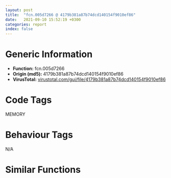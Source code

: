 ```yaml
---
layout: post
title:  "fcn.005d7266 @ 4179b381a87b74dcd140154f9010ef86"
date:   2021-09-10 15:52:19 +0300
categories: report
index: false
---
```


# Generic Information
- **Function:** fcn.005d7266
- **Origin (md5):** 4179b381a87b74dcd140154f9010ef86
- **VirusTotal:** [virustotal.com/gui/file/4179b381a87b74dcd140154f9010ef86][virustotal_ref]

# Code Tags
<span class="tag" id="MEMORY">MEMORY</span>


# Behaviour Tags
<span class="bhv-tag" id="na">N/A</span>

# Similar Functions
<script type="text/javascript" src="https://www.gstatic.com/charts/loader.js"></script>
<script type="text/javascript">

    google.charts.load('current', {'packages':['corechart']});
    google.charts.setOnLoadCallback(drawChart);

    function drawChart() {
    var data = new google.visualization.DataTable();
        data.addColumn('number', 'X');
        data.addColumn('number', 'Y');
        data.addColumn({type: 'string', role: 'tooltip', 'p': {'html': true}});
        data.addColumn({'type': 'string', 'role': 'style'});
        
        data.addRows([
    [-36.02786636352539, 120.4993896484375, '<b><a href="/report/fcn.005d7266@4179b381a87b74dcd140154f9010ef86">fcn.005d7266</a><br>@4179b381a87b74dcd140154f9010ef86</b><br>', 'point { fill-color: #e0440e; }'],
[99.10187530517578, -127.83567810058594, '<b><a href="/report/fcn.004023aa@90aa43862e75a7f78f2655241632f0e5">fcn.004023aa</a><br>@90aa43862e75a7f78f2655241632f0e5</b><br>', 'null'],
[-132.57125854492188, 97.83871459960938, '<b><a href="/report/fcn.00407b2b@7dd153bad1771b9e8d5266a341ebf949">fcn.00407b2b</a><br>@7dd153bad1771b9e8d5266a341ebf949</b><br>', 'null'],
[-67.9505844116211, -6.544987201690674, '<b><a href="/report/fcn.004013c0@562bf33eb57e8c08a86e538e69918c30">fcn.004013c0</a><br>@562bf33eb57e8c08a86e538e69918c30</b><br>', 'null'],
[10.17606258392334, 188.16336059570312, '<b><a href="/report/fcn.00523c15@da37d90419c1292c0f16cbfd1f66402d">fcn.00523c15</a><br>@da37d90419c1292c0f16cbfd1f66402d</b><br>', 'null'],
[-100.20674133300781, 169.05975341796875, '<b><a href="/report/fcn.00405da2@ea9c1e2eeb951a8e6185c6674c228f98">fcn.00405da2</a><br>@ea9c1e2eeb951a8e6185c6674c228f98</b><br>', 'null'],
[-155.47802734375, -43.67011260986328, '<b><a href="/report/fcn.00401def@dd7278b699f8b751b4e28f3abe51fa08">fcn.00401def</a><br>@dd7278b699f8b751b4e28f3abe51fa08</b><br>', 'null'],
[60.870994567871094, 98.07441711425781, '<b><a href="/report/fcn.0054ec2d@9a2108de6665bf53e42d7cbbbe5a0866">fcn.0054ec2d</a><br>@9a2108de6665bf53e42d7cbbbe5a0866</b><br>', 'null'],
[4.116001605987549, 12.699075698852539, '<b><a href="/report/fcn.00405d1e@1c48774da6a3dd4bf3ea41716a332c61">fcn.00405d1e</a><br>@1c48774da6a3dd4bf3ea41716a332c61</b><br>', 'null'],
[136.76473999023438, -64.0569076538086, '<b><a href="/report/fcn.006db003@4b0f64217d092c5f535224282602e937">fcn.006db003</a><br>@4b0f64217d092c5f535224282602e937</b><br>', 'null'],
[-89.29475402832031, -90.18038940429688, '<b><a href="/report/fcn.00402162@db863ed6a700d7bfd018a178d481bd23">fcn.00402162</a><br>@db863ed6a700d7bfd018a178d481bd23</b><br>', 'null'],

        ]);

    var options = {
        title: 'Similarity Plot',
        legend: 'none',
        colors: ['#dedbd9', '#e6693e', '#ec8f6e', '#f3b49f', '#f6c7b6'],
        tooltip: {isHtml: true, trigger: 'both'},
        explorer: {
        actions: ["dragToZoom", "rightClickToReset"],
        },
        chartArea: {
        width: '80%',
        height: '80%'
        },
        width: '100%',
        height: '100%'
    };

    var chart = new google.visualization.ScatterChart(document.getElementById('chart_div'));

    chart.draw(data, options);
    }
    
</script>


<div id="chart_div" style="width: 100%px; height: 100%;"></div>

# Disassembled Code
{% highlight nasm %}

push ebp
mov ebp, esp
sub esp, 0xbc
mov eax, dword[ebp-0x3c]
add eax, dword[ebp-0x14]
mov dword[ebp-0x7c], eax
mov eax, dword[ebp-0x7c]
add eax, dword[ebp-0x2c]
mov dword[ebp-8], eax
mov eax, dword[ebp-0x74]
add eax, dword[ebp-0x10]
mov dword[ebp-0x94], eax
mov eax, dword[ebp-0x80]
add eax, dword[ebp-0x68]
mov dword[ebp-0x48], eax
mov eax, dword[ebp-0x30]
add eax, dword[ebp-0x5c]
mov dword[ebp-0x78], eax
mov eax, dword[ebp-0x4c]
cmp eax, dword[ebp-0x84]
je 0x5d72c6
mov eax, dword[ebp-0xc]
cmp eax, dword[ebp-0x6c]
je 0x5d72c6
mov eax, dword[ebp-0x44]
cmp eax, dword[ebp-0x10]
je 0x5d72c6
mov eax, dword[ebp-0x4c]
add eax, dword[ebp-0x1c]
mov dword[ebp-0x88], eax
mov eax, dword[ebp-0x24]
add eax, dword[ebp-0x20]
mov dword[ebp-8], eax
mov eax, dword[ebp-0x50]
add eax, dword[ebp-0x10]
add eax, dword[ebp-0x24]
mov dword[ebp-0x40], eax
mov eax, dword[ebp-0x30]
add eax, dword[ebp-4]
mov dword[ebp-0x60], eax
mov eax, dword[ebp-0x68]
add eax, dword[ebp-0x10]
add eax, dword[ebp-0x88]
mov dword[ebp-0x30], eax
mov eax, dword[ebp-0x68]
add eax, dword[ebp-8]
add eax, dword[ebp-0x14]
mov dword[ebp-0x80], eax
mov eax, dword[ebp-0x10]
add eax, dword[ebp-0xc]
add eax, dword[ebp-0x44]
mov dword[ebp-0x78], eax
mov eax, dword[ebp-0x80]
add eax, dword[ebp-0x14]
add eax, dword[ebp-8]
mov dword[ebp-0x94], eax
mov eax, dword[ebp-4]
add eax, dword[ebp-0x40]
add eax, dword[ebp-0x18]
mov dword[ebp-0x48], eax
mov eax, dword[ebp-0x5c]
add eax, dword[ebp-0x14]
add eax, dword[ebp-0x14]
mov dword[ebp-8], eax
mov eax, dword[ebp-8]
add eax, dword[ebp-0x3c]
add eax, dword[ebp-0x24]
mov dword[ebp-0x34], eax
mov eax, dword[ebp-0x6c]
add eax, dword[ebp-0x20]
add eax, dword[ebp-0x3c]
mov dword[ebp-0x70], eax
mov eax, dword[ebp-0x20]
add eax, dword[ebp-0xa4]
mov dword[ebp-0x10], eax
mov eax, dword[ebp-0x50]
add eax, dword[ebp-0x38]
mov dword[ebp-0x58], eax
mov eax, dword[ebp-0x94]
cmp eax, dword[ebp-0xa8]
jb 0x5d7373
cmp dword[ebp-0x58], 0
jne 0x5d7382
mov eax, dword[ebp-0xa8]
add eax, dword[ebp-0xa8]
mov dword[ebp-0x60], eax
mov eax, dword[ebp-8]
mov dword[ebp-0xb0], eax
cmp dword[ebp-0xb0], 0x21
je 0x5d73b6
cmp dword[ebp-0xb0], 0x3a
je 0x5d73a8
cmp dword[ebp-0xb0], 0x64
je 0x5d73c1
jmp 0x5d73cc
mov eax, dword[ebp-0x84]
add eax, dword[ebp-0x18]
mov dword[ebp-0x5c], eax
jmp 0x5d73d5
mov eax, dword[ebp-0x30]
add eax, dword[ebp-0x74]
mov dword[ebp-4], eax
jmp 0x5d73d5
mov eax, dword[ebp-0x6c]
add eax, dword[ebp-0x3c]
mov dword[ebp-0x60], eax
jmp 0x5d73d5
mov eax, dword[ebp-0x3c]
add eax, dword[ebp-8]
mov dword[ebp-0x10], eax
mov eax, dword[ebp-0x60]
add eax, dword[ebp-0x44]
mov dword[ebp-0x4c], eax
mov eax, dword[ebp-0x44]
mov dword[ebp-0x8c], eax
cmp dword[ebp-0x8c], 0x62
je 0x5d744a
cmp dword[ebp-0x8c], 0x97
je 0x5d743c
cmp dword[ebp-0x8c], 0xba
je 0x5d7466
cmp dword[ebp-0x8c], 0xdc
je 0x5d745b
cmp dword[ebp-0x8c], 0xde
je 0x5d742e
cmp dword[ebp-0x8c], 0x126
je 0x5d7477
jmp 0x5d7482
mov eax, dword[ebp-0x74]
add eax, dword[ebp-8]
add eax, dword[ebp-0x6c]
mov dword[ebp-0x60], eax
jmp 0x5d748b
mov eax, dword[ebp-0x10]
add eax, dword[ebp-0x78]
add eax, dword[ebp-0xc]
mov dword[ebp-8], eax
jmp 0x5d748b
mov eax, dword[ebp-0xc]
add eax, dword[ebp-0x38]
add eax, dword[ebp-0x10]
mov dword[ebp-0x84], eax
jmp 0x5d748b
mov eax, dword[ebp-0x58]
add eax, dword[ebp-0x18]
mov dword[ebp-0x6c], eax
jmp 0x5d748b
mov eax, dword[ebp-0x88]
add eax, dword[ebp-0x30]
add eax, dword[ebp-0x80]
mov dword[ebp-0x5c], eax
jmp 0x5d748b
mov eax, dword[ebp-0x14]
add eax, dword[ebp-0x58]
mov dword[ebp-0x18], eax
jmp 0x5d748b
mov eax, dword[ebp-0x28]
add eax, dword[ebp-0x1c]
mov dword[ebp-0x20], eax
push 0x40
push 0x3000
push 0x3f9eb
push 0
call dword[sym.imp.KERNEL32.dll_VirtualAlloc]
mov dword[ebp-0xac], eax
mov eax, dword[ebp-0x24]
add eax, dword[ebp-0x74]
mov dword[ebp-0x44], eax
mov eax, dword[ebp-0x20]
add eax, dword[ebp-0x58]
mov dword[ebp-0x40], eax
mov eax, dword[ebp-8]
add eax, dword[ebp-0x48]
add eax, dword[ebp-0x10]
mov dword[ebp-0x68], eax
and dword[ebp-4], 0
jmp 0x5d74d0
mov eax, dword[ebp-4]
inc eax
mov dword[ebp-4], eax
cmp dword[ebp-4], 2
jae 0x5d74e1
mov eax, dword[ebp-0x60]
add eax, dword[ebp-0x5c]
mov dword[ebp-0x18], eax
jmp 0x5d74c9
mov eax, dword[ebp-0xc]
add eax, dword[ebp-4]
add eax, dword[ebp-0x30]
mov dword[ebp-0x94], eax
mov eax, dword[ebp-0x40]
add eax, dword[ebp-0x58]
add eax, dword[ebp-0x28]
mov dword[ebp-0x38], eax
mov eax, dword[ebp-0x84]
add eax, dword[ebp-0x74]
add eax, dword[ebp-0x40]
mov dword[ebp-0x20], eax
mov eax, dword[ebp-0x20]
add eax, dword[ebp-0x28]
mov dword[ebp-0x14], eax
mov eax, dword[ebp-0x38]
add eax, dword[ebp-0x80]
mov dword[ebp-0x68], eax
mov eax, dword[ebp-4]
add eax, dword[ebp-0x30]
add eax, dword[ebp-0x20]
mov dword[ebp-0x44], eax
mov eax, dword[ebp-0xac]
add eax, 0x1d000
mov dword[ebp-0xac], eax
mov eax, dword[ebp-0xc]
add eax, dword[ebp-4]
add eax, dword[ebp-4]
mov dword[ebp-0x34], eax
mov eax, dword[ebp-0x34]
add eax, dword[ebp-0x34]
add eax, dword[ebp-0x24]
mov dword[ebp-0xc], eax
mov dword[ebp-0xb4], 0x401000
mov eax, dword[ebp-4]
add eax, dword[ebp-0x24]
mov dword[ebp-8], eax
and dword[ebp-8], 0
jmp 0x5d7572
mov eax, dword[ebp-8]
inc eax
mov dword[ebp-8], eax
cmp dword[ebp-8], 3
jae 0x5d7583
mov eax, dword[ebp-0x1c]
add eax, dword[ebp-0x74]
mov dword[ebp-0x38], eax
jmp 0x5d756b
and dword[ebp-0x54], 0
mov eax, dword[ebp-0x48]
add eax, dword[ebp-0x50]
mov dword[ebp-0xa4], eax
mov eax, dword[ebp-0x60]
add eax, dword[ebp-0x34]
add eax, dword[ebp-0x40]
mov dword[ebp-0x94], eax
mov eax, dword[ebp-0x24]
add eax, dword[ebp-0xc]
add eax, dword[ebp-0x38]
mov dword[ebp-0x58], eax
mov eax, dword[ebp-0x88]
add eax, dword[ebp-0x2c]
add eax, dword[ebp-0x74]
mov dword[ebp-0x34], eax
mov eax, dword[ebp-0x20]
add eax, dword[ebp-0x28]
add eax, dword[ebp-0x10]
mov dword[ebp-0x68], eax
mov dword[ebp-0x9c], 0x68333d17
mov eax, dword[ebp-0x34]
add eax, dword[ebp-0x2c]
add eax, dword[ebp-0xa4]
mov dword[ebp-0x70], eax
mov dword[ebp-0x98], 0xd224c41
mov eax, dword[ebp-0x48]
add eax, dword[ebp-0x2c]
mov dword[ebp-0x24], eax
mov dword[ebp-0x64], 0x68c769dc
mov eax, dword[ebp-0x68]
add eax, dword[ebp-0x2c]
add eax, dword[ebp-8]
mov dword[ebp-0x28], eax
mov eax, dword[ebp-0x34]
add eax, dword[ebp-0x78]
mov dword[ebp-0x6c], eax
mov dword[ebp-0x90], 0xcc9a483c
mov eax, dword[ebp-0x24]
add eax, dword[ebp-0x14]
mov dword[ebp-0x18], eax
mov eax, dword[ebp-0x28]
add eax, dword[ebp-0x88]
mov dword[ebp-0x7c], eax
mov eax, dword[ebp-0x1c]
add eax, dword[ebp-0x44]
add eax, dword[ebp-0x1c]
mov dword[ebp-0x34], eax
and dword[ebp-0x54], 0
cmp dword[ebp-0x54], 0xaa10
jae 0x5d7985
mov eax, dword[ebp-0x20]
mov dword[ebp-0xa0], eax
cmp dword[ebp-0xa0], 0x33
je 0x5d76a4
cmp dword[ebp-0xa0], 0x6e
je 0x5d76ba
cmp dword[ebp-0xa0], 0xaf
je 0x5d7699
cmp dword[ebp-0xa0], 0xd8
je 0x5d768e
cmp dword[ebp-0xa0], 0x114
je 0x5d76af
jmp 0x5d76c8
mov eax, dword[ebp-0x18]
add eax, dword[ebp-0x18]
mov dword[ebp-0x48], eax
jmp 0x5d76d1
mov eax, dword[ebp-4]
add eax, dword[ebp-0x6c]
mov dword[ebp-0x18], eax
jmp 0x5d76d1
mov eax, dword[ebp-8]
add eax, dword[ebp-0x58]
mov dword[ebp-0x4c], eax
jmp 0x5d76d1
mov eax, dword[ebp-0x14]
add eax, dword[ebp-0x3c]
mov dword[ebp-0x2c], eax
jmp 0x5d76d1
mov eax, dword[ebp-0x70]
add eax, dword[ebp-0x18]
add eax, dword[ebp-0x6c]
mov dword[ebp-0x20], eax
jmp 0x5d76d1
mov eax, dword[ebp-0x1c]
add eax, dword[ebp-0x58]
mov dword[ebp-0x80], eax
mov eax, dword[ebp-0x40]
add eax, dword[ebp-0x30]
mov dword[ebp-0xc], eax
mov eax, dword[ebp-0x9c]
add eax, dword[ebp-0x98]
mov dword[ebp-0x9c], eax
mov eax, dword[ebp-0x88]
add eax, dword[ebp-0x38]
add eax, dword[ebp-0xc]
mov dword[ebp-0x10], eax
mov eax, dword[ebp-0x98]
add eax, dword[ebp-0x64]
mov dword[ebp-0x98], eax
mov eax, dword[ebp-0x64]
xor eax, dword[ebp-0x90]
mov dword[ebp-0x64], eax
mov eax, dword[ebp-0x50]
add eax, dword[ebp-0x30]
add eax, dword[ebp-0xc]
mov dword[ebp-0x58], eax
cmp dword[ebp-0x44], 0
jae 0x5d7730
mov eax, dword[ebp-0x7c]
cmp eax, dword[ebp-0x20]
ja 0x5d7738
mov eax, dword[ebp-0x4c]
cmp eax, dword[ebp-0x34]
jb 0x5d7747
mov eax, dword[ebp-0x84]
add eax, dword[ebp-0x60]
add eax, dword[ebp-0x24]
mov dword[ebp-0x4c], eax
mov eax, dword[ebp-0x64]
xor eax, dword[ebp-0x90]
mov dword[ebp-0x64], eax
mov eax, dword[ebp-0x48]
add eax, dword[ebp-0x18]
add eax, dword[ebp-0x30]
mov dword[ebp-0x60], eax
mov eax, dword[ebp-0x74]
add eax, dword[ebp-0xc]
mov dword[ebp-0x44], eax
mov eax, dword[ebp-0x90]
add eax, dword[ebp-0x9c]
mov dword[ebp-0x90], eax
mov eax, dword[ebp-0x64]
add eax, dword[ebp-0x98]
mov dword[ebp-0x64], eax
and dword[ebp-0x14], 0
jmp 0x5d7793
mov eax, dword[ebp-0x14]
inc eax
mov dword[ebp-0x14], eax
cmp dword[ebp-0x14], 3
jae 0x5d77a7
mov eax, dword[ebp-0xa4]
add eax, dword[ebp-0x70]
mov dword[ebp-0x20], eax
jmp 0x5d778c
mov eax, dword[ebp-0x64]
xor eax, dword[ebp-0x98]
mov dword[ebp-0x64], eax
mov eax, dword[ebp-0x24]
add eax, dword[ebp-0x1c]
mov dword[ebp-0x40], eax
mov eax, dword[ebp-0x94]
add eax, dword[ebp-0x2c]
mov dword[ebp-0x78], eax
mov eax, dword[ebp-0x90]
add eax, dword[ebp-0x9c]
mov dword[ebp-0x90], eax
mov eax, dword[ebp-0x1c]
add eax, dword[ebp-0x38]
mov dword[ebp-0x3c], eax
mov eax, dword[ebp-0x1c]
add eax, dword[ebp-0x20]
mov dword[ebp-0x38], eax
mov eax, dword[ebp-0x7c]
add eax, dword[ebp-0x40]
mov dword[ebp-0x70], eax
mov eax, dword[ebp-0x44]
add eax, dword[ebp-0x2c]
add eax, dword[ebp-0xc]
mov dword[ebp-0x40], eax
mov eax, dword[ebp-0xac]
add eax, dword[ebp-0x54]
mov dword[ebp-0xbc], eax
mov eax, dword[ebp-0x48]
add eax, dword[ebp-4]
add eax, dword[ebp-0x50]
mov dword[ebp-0x80], eax
mov eax, dword[ebp-4]
add eax, dword[ebp-0x5c]
mov dword[ebp-0x34], eax
mov eax, dword[ebp-0x74]
add eax, dword[ebp-0x50]
mov dword[ebp-0x60], eax
mov eax, dword[ebp-0xb4]
add eax, dword[ebp-0x54]
mov dword[ebp-0xb8], eax
mov eax, dword[ebp-4]
add eax, dword[ebp-0x1c]
mov dword[ebp-0xa8], eax
mov eax, dword[ebp-0x84]
add eax, dword[ebp-0x50]
mov dword[ebp-4], eax
mov eax, dword[ebp-0x4c]
add eax, dword[ebp-0x5c]
mov dword[ebp-0xc], eax
mov eax, dword[ebp-0x4c]
add eax, dword[ebp-0xa4]
mov dword[ebp-0x10], eax
mov eax, dword[ebp-0xb8]
mov eax, dword[eax]
xor eax, dword[ebp-0x9c]
mov ecx, dword[ebp-0xbc]
mov dword[ecx], eax
mov eax, dword[ebp-0x30]
add eax, dword[ebp-0xc]
add eax, dword[ebp-0x28]
mov dword[ebp-8], eax
mov eax, dword[ebp-0x6c]
add eax, dword[ebp-0x1c]
mov dword[ebp-0x38], eax
mov eax, dword[ebp-0x4c]
add eax, dword[ebp-0x24]
add eax, dword[ebp-0x3c]
mov dword[ebp-0x28], eax
mov eax, dword[ebp-0x14]
add eax, dword[ebp-0x28]
mov dword[ebp-0xc], eax
mov eax, dword[ebp-0x3c]
add eax, dword[ebp-0x7c]
mov dword[ebp-0x78], eax
mov eax, dword[ebp-0x5c]
add eax, dword[ebp-0x2c]
add eax, dword[ebp-0x4c]
mov dword[ebp-0x7c], eax
mov eax, dword[ebp-0xc]
add eax, dword[ebp-0x70]
add eax, dword[ebp-0x5c]
mov dword[ebp-0x48], eax
mov eax, dword[ebp-0x54]
sub eax, 0xc1e17
mov dword[ebp-0x54], eax
mov eax, dword[ebp-0xa4]
cmp eax, dword[ebp-0x78]
je 0x5d78fa
mov eax, dword[ebp-0x20]
cmp eax, dword[ebp-0x18]
jb 0x5d78fa
mov eax, dword[ebp-0x40]
cmp eax, dword[ebp-0x2c]
jne 0x5d78fa
mov eax, dword[ebp-0x14]
add eax, dword[ebp-0x1c]
mov dword[ebp-0x60], eax
cmp dword[ebp-0x80], 0
je 0x5d791c
mov eax, dword[ebp-0x28]
cmp eax, dword[ebp-0x3c]
je 0x5d791c
mov eax, dword[ebp-0x50]
cmp eax, dword[ebp-4]
je 0x5d791c
mov eax, dword[ebp-0x3c]
add eax, dword[ebp-0x70]
add eax, dword[ebp-0x28]
mov dword[ebp-0x10], eax
mov eax, dword[ebp-0x18]
add eax, dword[ebp-0x34]
mov dword[ebp-0x5c], eax
mov eax, dword[ebp-0x1c]
add eax, dword[ebp-0x50]
mov dword[ebp-0x40], eax
mov eax, dword[ebp-0x18]
add eax, dword[ebp-0x38]
mov dword[ebp-4], eax
mov eax, dword[ebp-0x68]
add eax, dword[ebp-0x28]
mov dword[ebp-0x30], eax
mov eax, dword[ebp-0x14]
add eax, dword[ebp-0x78]
mov dword[ebp-0x84], eax
mov eax, dword[ebp-0x28]
add eax, dword[ebp-0x48]
mov dword[ebp-0x10], eax
mov eax, dword[ebp-0x44]
add eax, dword[ebp-0x5c]
mov dword[ebp-0x1c], eax
mov eax, dword[ebp-0x50]
add eax, dword[ebp-0x88]
mov dword[ebp-0x70], eax
mov eax, dword[ebp-0x54]
add eax, 0x274c1
mov dword[ebp-0x54], eax
mov eax, dword[ebp-0x54]
add eax, 0x9a95a
mov dword[ebp-0x54], eax
jmp 0x5d7640
mov eax, dword[ebp-0x38]
cmp eax, dword[ebp-8]
jae 0x5d79a0
mov eax, dword[ebp-4]
cmp eax, dword[ebp-0x58]
jae 0x5d79a0
mov eax, dword[ebp-0x48]
cmp eax, dword[ebp-0x94]
jae 0x5d79ac
mov eax, dword[ebp-0x24]
add eax, dword[ebp-0x30]
add eax, dword[ebp-0x70]
mov dword[ebp-0x2c], eax
mov eax, dword[ebp-0xac]
add eax, 0x8984
mov dword[0x5e1b2c], eax
mov eax, dword[ebp-0x18]
add eax, dword[ebp-0x2c]
add eax, dword[ebp-0x34]
mov dword[ebp-0x88], eax
mov eax, dword[ebp-0x1c]
add eax, dword[ebp-0x84]
add eax, dword[ebp-0x4c]
mov dword[ebp-0x7c], eax
mov eax, dword[ebp-0x28]
add eax, dword[ebp-0x68]
add eax, dword[ebp-0x48]
mov dword[ebp-0xa8], eax
mov eax, dword[ebp-0x50]
add eax, dword[ebp-0x10]
add eax, dword[ebp-0x30]
mov dword[ebp-0x78], eax
mov eax, dword[ebp-0x68]
add eax, dword[ebp-0x3c]
add eax, dword[ebp-0x2c]
mov dword[ebp-0x44], eax
mov eax, dword[ebp-0x24]
add eax, dword[ebp-0x24]
add eax, dword[ebp-0x2c]
mov dword[ebp-0x4c], eax
mov esp, ebp
pop ebp
ret

{% endhighlight %}

[virustotal_ref]: https://www.virustotal.com/gui/file/4179b381a87b74dcd140154f9010ef86